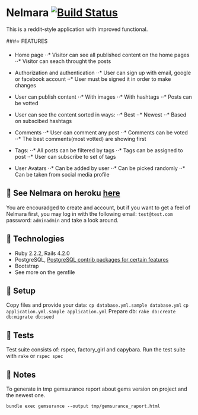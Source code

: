 Nelmara [![Build Status](https://travis-ci.org/netguru-training/nelmara.svg?branch=master)](https://travis-ci.org/netguru-training/nelmara)
================

This is a reddit-style application with improved functional.

###:star: FEATURES
* Home page
⋅⋅* Visitor can see all published content on the home pages
⋅⋅* Visitor can seach throught the posts

* Authorization and authentication
⋅⋅* User can sign up with email, google or facebook account
⋅⋅* User must be signed it in order to make changes

* User can publish content
⋅⋅* With images
⋅⋅* With hashtags
⋅⋅* Posts can be votted

* User can see the content sorted in ways:
⋅⋅* Best
⋅⋅* Newest
⋅⋅* Based on subscibed hashtags

* Comments
⋅⋅* User can comment any post
⋅⋅* Comments can be voted
⋅⋅* The best comments(most votted) are showing first

* Tags:
⋅⋅* All posts can be filtered by tags
⋅⋅* Tags can be assigned to post
⋅⋅* User can subscribe to set of tags

* User Avatars
⋅⋅* Can be added by user
⋅⋅* Can be picked randomly
⋅⋅* Can be taken from social media profile

## :dart: See Nelmara on heroku [here](https://nelmara.herokuapp.com/)
You are encouradged to create and account, but if you want to get a feel of Nelmara first, you may log in with the following email: `test@test.com` password: `adminadmin` and take a look around.

## :book: Technologies
* Ruby 2.2.2, Rails 4.2.0
* PostgreSQL, [PostgreSQL contrib packages for certain
    features](https://github.com/Casecommons/pg_search/wiki/Installing-Postgres-Contrib-Modules)
* Bootstrap
* See more on the gemfile

## :book: Setup
Copy files and provide your data:
`cp database.yml.sample database.yml`
`cp application.yml.sample application.yml`
Prepare db:
`rake db:create db:migrate db:seed`

## :bookmark: Tests
Test suite consists of: rspec, factory_girl and capybara.
Run the test suite with `rake` or `rspec spec`

## :bookmark: Notes
To generate in tmp gemsurance report about gems version on project and the newest one.
```
bundle exec gemsurance --output tmp/gemsurance_raport.html
```

